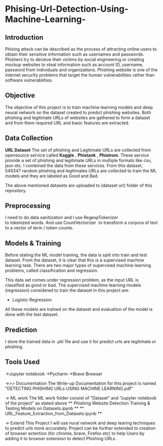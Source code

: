 # Phising-Url-Detection-Using-Machine-Learning-

## Introduction
Phising attack can be described as the process of attracting online users to obtain their sensitive information such as usernames and passwords. Phishers try to deceive their victims by social engineering or creating mockup websites to steal information such as account ID, username, password from individuals and organizations. Phishing website is one of the internet security problems that target the human vulnerabilities rather than software vulnerabilities. 

## Objective
The objective of this project is to train machine learning models and deep neural network on the dataset created to predict phishing websites. Both phishing and legitimate URLs of websites are gathered to form a dataset and from them required URL and basic features are extracted. 

## Data Collection
**URL Dataset**
The set of phishing and Legitimate URLs are collected from opensource service called **Kaggle** , **Phistank** , **Phistrom**. These service provide a set of phishing  and legitimate URLs in multiple formats like csv, json etc. I combined the data from these services. From this dataset, 549347 random phishing and legitimates URLs are collected to train the ML models and they are labeled as Good and Bad.

The above mentioned datasets are uploaded to (dataset url) folder of this repository.

## Preprocessing
I need to do data sanitization and 
I use RegexpTokenizer  to tokenized words. And use CountVectorizer  to transform a corpora of text to a vector of term / token counts.

## Models & Training

Before stating the ML model training, the data is split into train and test dataset. From the dataset, it is clear that this is a supervised machine learning task. There are two major types of supervised machine learning problems, called classification and regression. 

This data set comes under regression problem, as the input URL is classified as good or bad. The supervised machine learning models (regression) considered to train the dataset in this project are:

* Logistic Regression

All these models are trained on the dataset and evaluation of the model is done with the test dataset. 

## Prediction

I store the trained data in .pkl file and use it for predict urls are legitimate or phishing.


## **Tools Used**
->Jupyter notebook 
->Pycharm 
->Brave Browser 


->>> Documentation
The Write-up Documentation for this project is named "DETECTING PHISHING URLs USING MACHINE LEARNING.pdf"


-> ML work 
The ML work folder consist of "Dataset" and "Jupyter notebook of the project" as stated above 
** Phishing Website Detection Training & Testing Models on Datasets.ipynb **
** URL_Feature_Extraction_from_Datasets.ipynb **

-> Extend This Project
I will use nural network and deep learing techniques to predict urls more accurately. Project can be further extended to creation of browser extention (for chrome, brave, Firefox etc) to help Users by adding it to browser extension to detect Phishing URLs .
